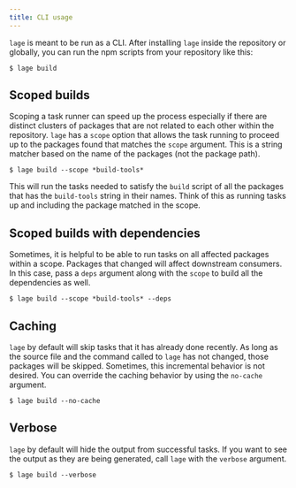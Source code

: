 ```yaml
---
title: CLI usage
---
```


`lage` is meant to be run as a CLI. After installing `lage` inside the repository or globally, you can run the npm scripts from your repository like this:

```
$ lage build
```

## Scoped builds

Scoping a task runner can speed up the process especially if there are distinct clusters of packages that are not related to each other within the repository. `lage` has a `scope` option that allows the task running to proceed up to the packages found that matches the `scope` argument. This is a string matcher based on the name of the packages (not the package path).

```
$ lage build --scope *build-tools*
```

This will run the tasks needed to satisfy the `build` script of all the packages that has the `build-tools` string in their names. Think of this as running tasks up and including the package matched in the scope.

## Scoped builds with dependencies

Sometimes, it is helpful to be able to run tasks on all affected packages within a scope. Packages that changed will affect downstream consumers. In this case, pass a `deps` argument along with the `scope` to build all the dependencies as well.

```
$ lage build --scope *build-tools* --deps
```

## Caching

`lage` by default will skip tasks that it has already done recently. As long as the source file and the command called to `lage` has not changed, those packages will be skipped. Sometimes, this incremental behavior is not desired. You can override the caching behavior by using the `no-cache` argument.

```
$ lage build --no-cache
```

## Verbose

`lage` by default will hide the output from successful tasks. If you want to see the output as they are being generated, call `lage` with the `verbose` argument.

```
$ lage build --verbose
```
